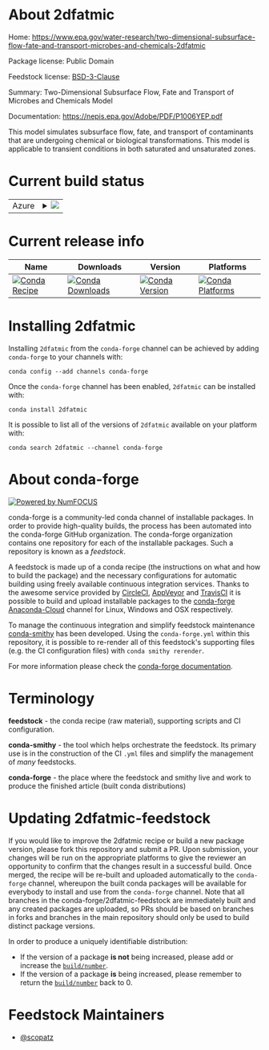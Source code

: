 About 2dfatmic
==============

Home: https://www.epa.gov/water-research/two-dimensional-subsurface-flow-fate-and-transport-microbes-and-chemicals-2dfatmic

Package license: Public Domain

Feedstock license: [BSD-3-Clause](https://github.com/conda-forge/2dfatmic-feedstock/blob/master/LICENSE.txt)

Summary: Two-Dimensional Subsurface Flow, Fate and Transport of Microbes and Chemicals Model

Documentation: https://nepis.epa.gov/Adobe/PDF/P1006YEP.pdf

This model simulates subsurface flow, fate, and transport of contaminants
that are undergoing chemical or biological transformations.
This model is applicable to transient conditions in both saturated
and unsaturated zones.


Current build status
====================


<table>
    
  <tr>
    <td>Azure</td>
    <td>
      <details>
        <summary>
          <a href="https://dev.azure.com/conda-forge/feedstock-builds/_build/latest?definitionId=9081&branchName=master">
            <img src="https://dev.azure.com/conda-forge/feedstock-builds/_apis/build/status/2dfatmic-feedstock?branchName=master">
          </a>
        </summary>
        <table>
          <thead><tr><th>Variant</th><th>Status</th></tr></thead>
          <tbody><tr>
              <td>linux_64_fortran_compiler_version7</td>
              <td>
                <a href="https://dev.azure.com/conda-forge/feedstock-builds/_build/latest?definitionId=9081&branchName=master">
                  <img src="https://dev.azure.com/conda-forge/feedstock-builds/_apis/build/status/2dfatmic-feedstock?branchName=master&jobName=linux&configuration=linux_64_fortran_compiler_version7" alt="variant">
                </a>
              </td>
            </tr><tr>
              <td>linux_64_fortran_compiler_version9</td>
              <td>
                <a href="https://dev.azure.com/conda-forge/feedstock-builds/_build/latest?definitionId=9081&branchName=master">
                  <img src="https://dev.azure.com/conda-forge/feedstock-builds/_apis/build/status/2dfatmic-feedstock?branchName=master&jobName=linux&configuration=linux_64_fortran_compiler_version9" alt="variant">
                </a>
              </td>
            </tr><tr>
              <td>osx_64_fortran_compiler_version7</td>
              <td>
                <a href="https://dev.azure.com/conda-forge/feedstock-builds/_build/latest?definitionId=9081&branchName=master">
                  <img src="https://dev.azure.com/conda-forge/feedstock-builds/_apis/build/status/2dfatmic-feedstock?branchName=master&jobName=osx&configuration=osx_64_fortran_compiler_version7" alt="variant">
                </a>
              </td>
            </tr><tr>
              <td>osx_64_fortran_compiler_version9</td>
              <td>
                <a href="https://dev.azure.com/conda-forge/feedstock-builds/_build/latest?definitionId=9081&branchName=master">
                  <img src="https://dev.azure.com/conda-forge/feedstock-builds/_apis/build/status/2dfatmic-feedstock?branchName=master&jobName=osx&configuration=osx_64_fortran_compiler_version9" alt="variant">
                </a>
              </td>
            </tr>
          </tbody>
        </table>
      </details>
    </td>
  </tr>
</table>

Current release info
====================

| Name | Downloads | Version | Platforms |
| --- | --- | --- | --- |
| [![Conda Recipe](https://img.shields.io/badge/recipe-2dfatmic-green.svg)](https://anaconda.org/conda-forge/2dfatmic) | [![Conda Downloads](https://img.shields.io/conda/dn/conda-forge/2dfatmic.svg)](https://anaconda.org/conda-forge/2dfatmic) | [![Conda Version](https://img.shields.io/conda/vn/conda-forge/2dfatmic.svg)](https://anaconda.org/conda-forge/2dfatmic) | [![Conda Platforms](https://img.shields.io/conda/pn/conda-forge/2dfatmic.svg)](https://anaconda.org/conda-forge/2dfatmic) |

Installing 2dfatmic
===================

Installing `2dfatmic` from the `conda-forge` channel can be achieved by adding `conda-forge` to your channels with:

```
conda config --add channels conda-forge
```

Once the `conda-forge` channel has been enabled, `2dfatmic` can be installed with:

```
conda install 2dfatmic
```

It is possible to list all of the versions of `2dfatmic` available on your platform with:

```
conda search 2dfatmic --channel conda-forge
```


About conda-forge
=================

[![Powered by NumFOCUS](https://img.shields.io/badge/powered%20by-NumFOCUS-orange.svg?style=flat&colorA=E1523D&colorB=007D8A)](http://numfocus.org)

conda-forge is a community-led conda channel of installable packages.
In order to provide high-quality builds, the process has been automated into the
conda-forge GitHub organization. The conda-forge organization contains one repository
for each of the installable packages. Such a repository is known as a *feedstock*.

A feedstock is made up of a conda recipe (the instructions on what and how to build
the package) and the necessary configurations for automatic building using freely
available continuous integration services. Thanks to the awesome service provided by
[CircleCI](https://circleci.com/), [AppVeyor](https://www.appveyor.com/)
and [TravisCI](https://travis-ci.com/) it is possible to build and upload installable
packages to the [conda-forge](https://anaconda.org/conda-forge)
[Anaconda-Cloud](https://anaconda.org/) channel for Linux, Windows and OSX respectively.

To manage the continuous integration and simplify feedstock maintenance
[conda-smithy](https://github.com/conda-forge/conda-smithy) has been developed.
Using the ``conda-forge.yml`` within this repository, it is possible to re-render all of
this feedstock's supporting files (e.g. the CI configuration files) with ``conda smithy rerender``.

For more information please check the [conda-forge documentation](https://conda-forge.org/docs/).

Terminology
===========

**feedstock** - the conda recipe (raw material), supporting scripts and CI configuration.

**conda-smithy** - the tool which helps orchestrate the feedstock.
                   Its primary use is in the construction of the CI ``.yml`` files
                   and simplify the management of *many* feedstocks.

**conda-forge** - the place where the feedstock and smithy live and work to
                  produce the finished article (built conda distributions)


Updating 2dfatmic-feedstock
===========================

If you would like to improve the 2dfatmic recipe or build a new
package version, please fork this repository and submit a PR. Upon submission,
your changes will be run on the appropriate platforms to give the reviewer an
opportunity to confirm that the changes result in a successful build. Once
merged, the recipe will be re-built and uploaded automatically to the
`conda-forge` channel, whereupon the built conda packages will be available for
everybody to install and use from the `conda-forge` channel.
Note that all branches in the conda-forge/2dfatmic-feedstock are
immediately built and any created packages are uploaded, so PRs should be based
on branches in forks and branches in the main repository should only be used to
build distinct package versions.

In order to produce a uniquely identifiable distribution:
 * If the version of a package **is not** being increased, please add or increase
   the [``build/number``](https://conda.io/docs/user-guide/tasks/build-packages/define-metadata.html#build-number-and-string).
 * If the version of a package **is** being increased, please remember to return
   the [``build/number``](https://conda.io/docs/user-guide/tasks/build-packages/define-metadata.html#build-number-and-string)
   back to 0.

Feedstock Maintainers
=====================

* [@scopatz](https://github.com/scopatz/)

